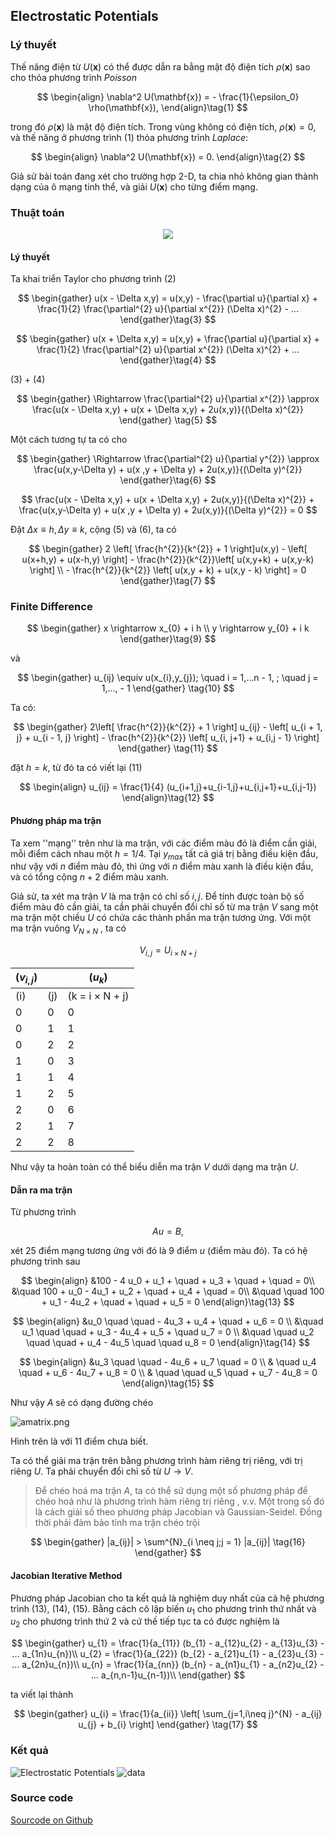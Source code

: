 ## Electrostatic Potentials

### Lý thuyết

Thế năng điện từ $U(\mathbf{x})$ có thể được dẫn ra bằng mật độ điện tích $\rho(\mathbf{x})$ sao cho thỏa phương trình $\textit{Poisson}$

$$
\begin{align}
	\nabla^2 U(\mathbf{x}) = - \frac{1}{\epsilon_0} \rho(\mathbf{x}),
\end{align}\tag{1}
$$

trong đó $\rho(\mathbf{x})$ là mật độ điện tích. Trong vùng không có điện tích, $\rho(\mathbf{x})=0$, và thế năng ở phương trình (1) thỏa phương trình $Laplace$:

$$
\begin{align}
	\nabla^2 U(\mathbf{x}) = 0.
\end{align}\tag{2}
$$

Giả sử bài toán đang xét cho trường hợp 2-D, ta chia nhỏ không gian thành dạng của ô mạng tinh thể, và giải $U(\mathbf{x})$ cho từng điểm mạng.

### Thuật toán

<p align="center">
  <img src="latiice.png" />
</p>

#### Lý thuyết

Ta khai triển Taylor cho phương trình (2)

$$
\begin{gather}
	u(x - \Delta x,y) = u(x,y) - \frac{\partial u}{\partial x} + \frac{1}{2} \frac{\partial^{2} u}{\partial x^{2}} (\Delta x)^{2} - ...
\end{gather}\tag{3}
$$

$$
\begin{gather}
    u(x + \Delta x,y) = u(x,y) + \frac{\partial u}{\partial x} + \frac{1}{2} \frac{\partial^{2} u}{\partial x^{2}} (\Delta x)^{2} + ...
\end{gather}\tag{4}
$$

(3) + (4)

$$
\begin{gather}
    \Rightarrow \frac{\partial^{2} u}{\partial x^{2}} \approx \frac{u(x - \Delta x,y) + u(x + \Delta x,y) + 2u(x,y)}{(\Delta x)^{2}}
\end{gather} \tag{5}
$$

Một cách tương tự ta có cho

$$
\begin{gather}
    \Rightarrow \frac{\partial^{2} u}{\partial y^{2}} \approx \frac{u(x,y-\Delta y) + u(x ,y + \Delta y) + 2u(x,y)}{(\Delta y)^{2}}
\end{gather}\tag{6}
$$

$$
\frac{u(x - \Delta x,y) + u(x + \Delta x,y) + 2u(x,y)}{(\Delta x)^{2}} + \frac{u(x,y-\Delta y) + u(x ,y + \Delta y) + 2u(x,y)}{(\Delta y)^{2}} = 0
$$

Đặt $\Delta x \equiv h, \Delta y \equiv k$, cộng (5) và (6), ta có

$$
\begin{gather}
	2 \left[ \frac{h^{2}}{k^{2}} + 1 \right]u(x,y) - \left[ u(x+h,y) + u(x-h,y) \right] - \frac{h^{2}}{k^{2}}\left[ u(x,y+k) + u(x,y-k) \right] \\
	- \frac{h^{2}}{k^{2}} \left[ u(x,y + k) + u(x,y - k)  \right] = 0
\end{gather}\tag{7}
$$

### Finite Difference

$$
\begin{gather}
	x \rightarrow x_{0} + i h  \\
	y \rightarrow y_{0} + i k
\end{gather}\tag{9}
$$

và

$$
\begin{gather}
u_{ij} \equiv u(x_{i},y_{j}); \quad i = 1,...n - 1, ; \quad j = 1,..., - 1
\end{gather} \tag{10}
$$

Ta có:

$$
\begin{gather}
2\left[ \frac{h^{2}}{k^{2}} + 1 \right] u_{ij} - \left[ u_{i + 1, j} + u_{i - 1, j} \right] - \frac{h^{2}}{k^{2}} \left[ u_{i, j+1} + u_{i,j - 1} \right]
\end{gather} \tag{11}
$$

đặt $h=k$, từ đó ta có viết lại (11)

$$
\begin{align}
    u_{ij} = \frac{1}{4} (u_{i+1,j}+u_{i-1,j}+u_{i,j+1}+u_{i,j-1})
\end{align}\tag{12}
$$

#### Phương pháp ma trận

Ta xem ''mạng'' trên như là ma trận, với các điểm màu đỏ là điểm cần giải, mỗi điểm cách nhau một $h = 1/4$. Tại $y_{max}$ tất cả giá trị bằng điều kiện đầu, như vậy với $n$ điểm màu đỏ, thì ứng với $n$ điểm màu xanh là điều kiện đầu, và có tổng cộng $n+2$ điểm màu xanh.

Giả sử, ta xét ma trận $V$ là ma trận có chỉ số $i,j$. Để tính được toàn bộ số điểm màu đỏ cần giải, ta cần phải chuyển đổi chỉ số từ ma trận $V$ sang một ma trận một chiều $U$ có chứa các thành phần ma trận tương ứng. Với một ma trận vuông $V_{N\times N}$ , ta có

$$
V_{i,j} = U_{i\times N + j}
$$

| \($v_{i,j}$\) |       | \($u_{k}$\)              |
| ------------- | ----- | ------------------------ |
| \(i\)         | \(j\) | \(k = i $\times$ N + j\) |
| 0             | 0     | 0                        |
| 0             | 1     | 1                        |
| 0             | 2     | 2                        |
| 1             | 0     | 3                        |
| 1             | 1     | 4                        |
| 1             | 2     | 5                        |
| 2             | 0     | 6                        |
| 2             | 1     | 7                        |
| 2             | 2     | 8                        |

Như vậy ta hoàn toàn có thể biểu diễn ma trận $V$ dưới dạng ma trận $U$.

#### Dẫn ra ma trận

Từ phương trình

$$
A u = B,
$$

xét 25 điểm mạng tương ứng với đó là 9 điểm $u$ (điểm màu đỏ). Ta có hệ phương trình sau

$$
\begin{align}
&100  - 4 u_0 + u_1 + \quad + u_3 + \quad + \quad = 0\\
&\quad  100 + u_0 - 4u_1 + u_2 + \quad + u_4 + \quad = 0\\
&\quad  \quad  100 + u_1 - 4u_2 + \quad + \quad + u_5 = 0
\end{align}\tag{13}
$$

$$
\begin{align}
&u_0 \quad \quad - 4u_3 + u_4 + \quad + u_6 = 0 \\
&\quad u_1 \quad \quad + u_3 - 4u_4 + u_5 + \quad u_7 = 0 \\
&\quad \quad u_2 \quad \quad + u_4 - 4u_5 \quad \quad u_8 = 0
\end{align}\tag{14}
$$

$$
\begin{align}
&u_3 \quad \quad - 4u_6 + u_7 \quad = 0 \\
& \quad u_4 \quad + u_6 - 4u_7 + u_8 = 0 \\
& \quad \quad u_5  \quad + u_7 - 4u_8 = 0
\end{align}\tag{15}
$$

Như vậy $A$ sẽ có dạng đường chéo

![amatrix.png](amatrix.png)

Hình trên là với $11$ điểm chưa biết.

Ta có thể giải ma trận trên bằng phương trình hàm riêng trị riêng, với trị riêng $U$. Ta phải chuyển đổi chỉ số từ $U\rightarrow V$.

> Để chéo hoá ma trận $A$, ta có thể sử dụng một số phương pháp để chéo hoá như là phương trình hàm riêng trị riêng , v.v. Một trong số đó là cách giải số theo phương pháp Jacobian và Gaussian-Seidel. Đồng thời phải đảm bảo tính ma trận chéo trội

$$
\begin{gather}
|a_{ij}| > \sum^{N}_{i \neq j;j = 1} |a_{ij}| \tag{16}
\end{gather}
$$

#### Jacobian Iterative Method

Phương pháp Jacobian cho ta kết quả là nghiệm duy nhất của cả hệ phương trình (13), (14), (15). Bằng cách cô lập biến $u_{1}$ cho phương trình thứ nhất và $u_{2}$ cho phương trình thứ 2 và cứ thế tiếp tục ta có được nghiệm là

$$
\begin{gather}
u_{1} = \frac{1}{a_{11}} (b_{1} - a_{12}u_{2} - a_{13}u_{3} - ... a_{1n}u_{n})\\
u_{2} = \frac{1}{a_{22}} (b_{2} - a_{21}u_{1} - a_{23}u_{3} - ... a_{2n}u_{n})\\
u_{n} = \frac{1}{a_{nn}} (b_{n} - a_{n1}u_{1} - a_{n2}u_{2} - ... a_{n,n-1}u_{n-1})\\
\end{gather}
$$

ta viết lại thành

$$
\begin{gather}
u_{i} = \frac{1}{a_{ii}} \left[ \sum_{j=1,i\neq j}^{N} - a_{ij} u_{j} + b_{i} \right]
\end{gather} \tag{17}
$$

### Kết quả

![Electrostatic Potentials](ElectricPotentials.png)
![data](ElectricPotentialsData.png)

### Source code

[Sourcode on Github](https://github.com/nguyn21012003/homework-for-pptt/tree/main/buoi_7_3110)
